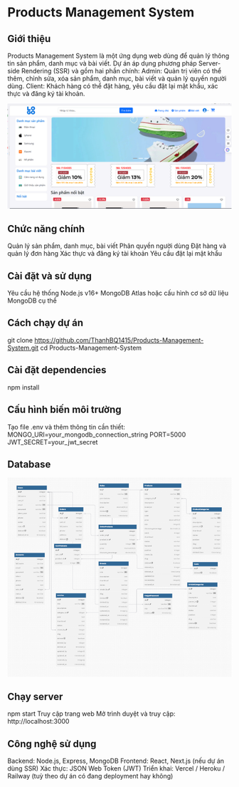 # Products Management System

## Giới thiệu

 Products Management System là một ứng dụng web dùng để quản lý thông tin sản phẩm, danh mục và bài viết. Dự án áp dụng phương pháp Server-side Rendering (SSR) và gồm hai phần chính:
 Admin: Quản trị viên có thể thêm, chỉnh sửa, xóa sản phẩm, danh mục, bài viết và quản lý quyền người dùng.
 Client: Khách hàng có thể đặt hàng, yêu cầu đặt lại mật khẩu, xác thực và đăng ký tài khoản.

![Trang Admin](./images/trangchu.png)

## Chức năng chính
Quản lý sản phẩm, danh mục, bài viết
Phân quyền người dùng
Đặt hàng và quản lý đơn hàng
Xác thực và đăng ký tài khoản
Yêu cầu đặt lại mật khẩu

## Cài đặt và sử dụng
Yêu cầu hệ thống
Node.js v16+
MongoDB Atlas hoặc cấu hình cơ sở dữ liệu MongoDB cụ thể

## Cách chạy dự án
git clone https://github.com/ThanhBQ1415/Products-Management-System.git
cd Products-Management-System

## Cài đặt dependencies
npm install

## Cấu hình biến môi trường
Tạo file .env và thêm thông tin cần thiết:
MONGO_URI=your_mongodb_connection_string
PORT=5000
JWT_SECRET=your_jwt_secret

## Database
![Trang Admin](./images/db.png)

## Chạy server
npm start
Truy cập trang web
Mở trình duyệt và truy cập: http://localhost:3000

## Công nghệ sử dụng
Backend: Node.js, Express, MongoDB
Frontend: React, Next.js (nếu dự án dùng SSR)
Xác thực: JSON Web Token (JWT)
Triển khai: Vercel / Heroku / Railway (tuỳ theo dự án có đang deployment hay không)


